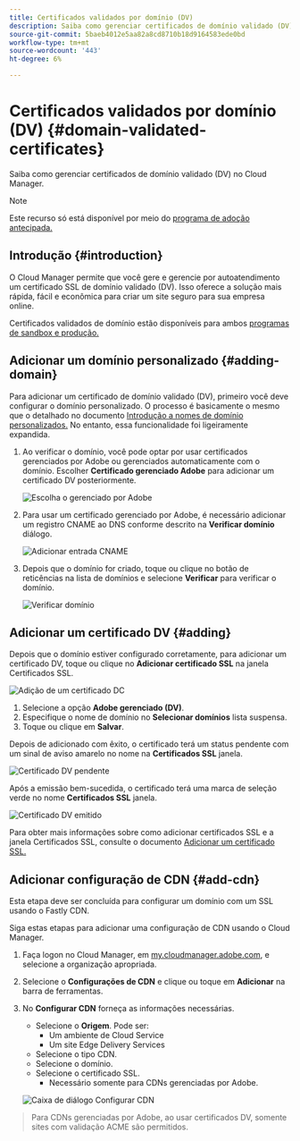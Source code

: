 ```yaml
---
title: Certificados validados por domínio (DV)
description: Saiba como gerenciar certificados de domínio validado (DV) no Cloud Manager.
source-git-commit: 5baeb4012e5aa82a8cd8710b18d9164583ede0bd
workflow-type: tm+mt
source-wordcount: '443'
ht-degree: 6%

---
```



# Certificados validados por domínio (DV) {#domain-validated-certificates}

Saiba como gerenciar certificados de domínio validado (DV) no Cloud Manager.

>[!NOTE]
>
>Este recurso só está disponível por meio do [programa de adoção antecipada.](/help/implementing/cloud-manager/release-notes/current.md#early-adoption)

## Introdução {#introduction}

O Cloud Manager permite que você gere e gerencie por autoatendimento um certificado SSL de domínio validado (DV). Isso oferece a solução mais rápida, fácil e econômica para criar um site seguro para sua empresa online.

Certificados validados de domínio estão disponíveis para ambos [programas de sandbox e produção.](/help/implementing/cloud-manager/getting-access-to-aem-in-cloud/program-types.md)

## Adicionar um domínio personalizado {#adding-domain}

Para adicionar um certificado de domínio validado (DV), primeiro você deve configurar o domínio personalizado. O processo é basicamente o mesmo que o detalhado no documento [Introdução a nomes de domínio personalizados.](/help/implementing/cloud-manager/custom-domain-names/introduction.md) No entanto, essa funcionalidade foi ligeiramente expandida.

1. Ao verificar o domínio, você pode optar por usar certificados gerenciados por Adobe ou gerenciados automaticamente com o domínio. Escolher **Certificado gerenciado Adobe** para adicionar um certificado DV posteriormente.

   ![Escolha o gerenciado por Adobe](assets/verify-domain-dialog.png)

1. Para usar um certificado gerenciado por Adobe, é necessário adicionar um registro CNAME ao DNS conforme descrito na **Verificar domínio** diálogo.

   ![Adicionar entrada CNAME](assets/verify-domain-dialog-adobe-managed.png)

1. Depois que o domínio for criado, toque ou clique no botão de reticências na lista de domínios e selecione **Verificar** para verificar o domínio.

   ![Verificar domínio](assets/verify-domain.png)

## Adicionar um certificado DV {#adding}

Depois que o domínio estiver configurado corretamente, para adicionar um certificado DV, toque ou clique no **Adicionar certificado SSL** na janela Certificados SSL.

![Adição de um certificado DC](/help/implementing/cloud-manager/assets/ssl/add-dv-certificate.png)

1. Selecione a opção **Adobe gerenciado (DV)**.
1. Especifique o nome de domínio no **Selecionar domínios** lista suspensa.
1. Toque ou clique em **Salvar**.

Depois de adicionado com êxito, o certificado terá um status pendente com um sinal de aviso amarelo no nome na **Certificados SSL** janela.

![Certificado DV pendente](assets/pending-dv-certificate.png)

Após a emissão bem-sucedida, o certificado terá uma marca de seleção verde no nome **Certificados SSL** janela.

![Certificado DV emitido](assets/issued-dv-certificate.png)

Para obter mais informações sobre como adicionar certificados SSL e a janela Certificados SSL, consulte o documento [Adicionar um certificado SSL.](add-ssl-certificate.md)

## Adicionar configuração de CDN {#add-cdn}

Esta etapa deve ser concluída para configurar um domínio com um SSL usando o Fastly CDN.

Siga estas etapas para adicionar uma configuração de CDN usando o Cloud Manager.

1. Faça logon no Cloud Manager, em [my.cloudmanager.adobe.com](https://my.cloudmanager.adobe.com/), e selecione a organização apropriada.

1. Selecione o **Configurações de CDN** e clique ou toque em **Adicionar** na barra de ferramentas.

1. No **Configurar CDN** forneça as informações necessárias.

   * Selecione o **Origem**. Pode ser:
      * Um ambiente de Cloud Service
      * Um site Edge Delivery Services
   * Selecione o tipo CDN.
   * Selecione o domínio.
   * Selecione o certificado SSL.
      * Necessário somente para CDNs gerenciadas por Adobe.

   ![Caixa de diálogo Configurar CDN](assets/configure-cdn-dialog.png)

>
>
>Para CDNs gerenciadas por Adobe, ao usar certificados DV, somente sites com validação ACME são permitidos.
